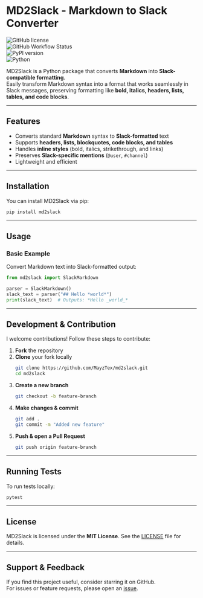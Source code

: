 # MD2Slack - Markdown to Slack Converter

![GitHub license](https://img.shields.io/badge/license-MIT-blue.svg)  
![GitHub Workflow Status](https://img.shields.io/github/actions/workflow/status/MayzTex/MD2Slack/ci.yml?branch=main)  
![PyPI version](https://img.shields.io/pypi/v/md2slack)  
![Python](https://img.shields.io/badge/python-3.6%2B-blue)  

MD2Slack is a Python package that converts **Markdown** into **Slack-compatible formatting**.  
Easily transform Markdown syntax into a format that works seamlessly in Slack messages, preserving formatting like **bold, italics, headers, lists, tables, and code blocks**.  

---

## Features
- Converts standard **Markdown** syntax to **Slack-formatted** text  
- Supports **headers, lists, blockquotes, code blocks, and tables**  
- Handles **inline styles** (bold, italics, strikethrough, and links)  
- Preserves **Slack-specific mentions** (`@user`, `#channel`)  
- Lightweight and efficient  

---

## Installation

You can install MD2Slack via pip:

```bash
pip install md2slack
```

---

## Usage

### Basic Example
Convert Markdown text into Slack-formatted output:

```python
from md2slack import SlackMarkdown

parser = SlackMarkdown()
slack_text = parser("## Hello *world*")
print(slack_text)  # Outputs: *Hello _world_*
```
---

## Development & Contribution

I welcome contributions! Follow these steps to contribute:

1. **Fork** the repository  
2. **Clone** your fork locally  
   ```bash
   git clone https://github.com/MayzTex/md2slack.git
   cd md2slack
   ```
3. **Create a new branch**  
   ```bash
   git checkout -b feature-branch
   ```
4. **Make changes & commit**  
   ```bash
   git add .
   git commit -m "Added new feature"
   ```
5. **Push & open a Pull Request**  
   ```bash
   git push origin feature-branch
   ```

---

## Running Tests

To run tests locally:

```bash
pytest
```

---

## License

MD2Slack is licensed under the **MIT License**. See the [LICENSE](LICENSE) file for details.

---

## Support & Feedback

If you find this project useful, consider starring it on GitHub.  
For issues or feature requests, please open an [issue](https://github.com/MayzTex/md2slack/issues).

